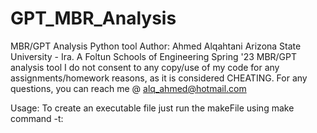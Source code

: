 # GPT_MBR_Analysis
MBR/GPT Analysis Python tool
Author: Ahmed Alqahtani
Arizona State University - Ira. A Foltun Schools of Engineering
Spring '23
MBR/GPT analysis tool
I do not consent to any copy/use of my code for any assignments/homework reasons, as it is considered CHEATING.
For any questions, you can reach me @ alq_ahmed@hotmail.com

Usage:
To create an executable file just run the makeFile using make command
-t:
